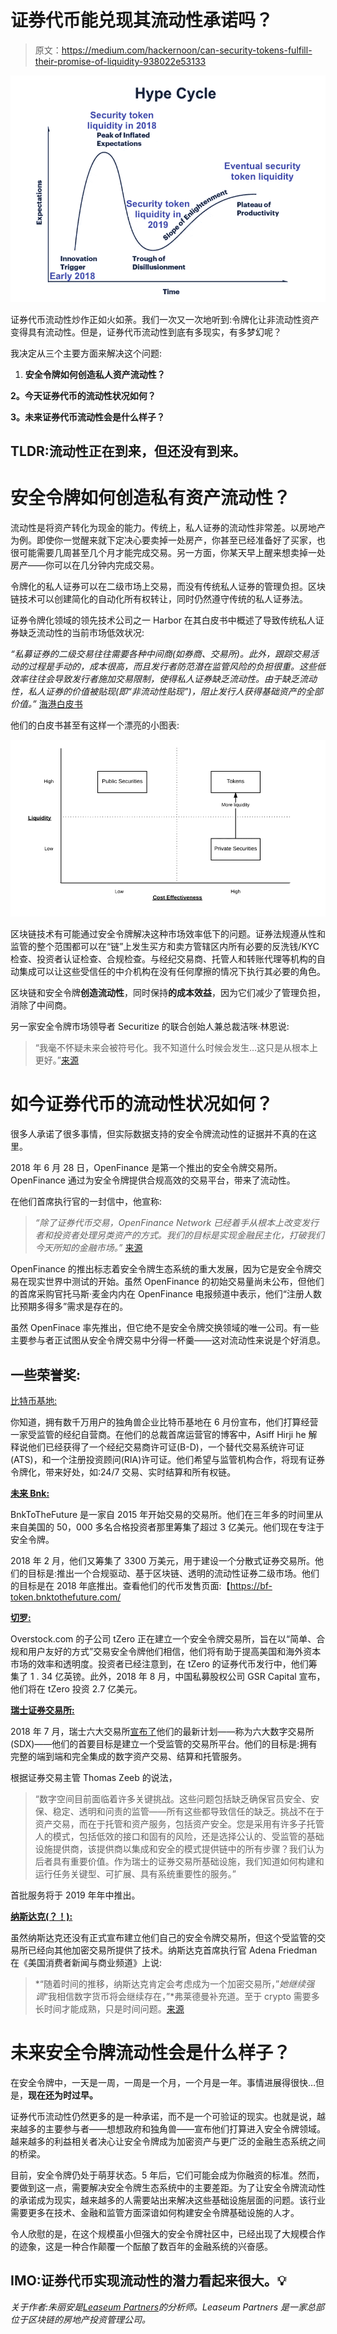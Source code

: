 # 证券代币能兑现其流动性承诺吗？

> 原文：<https://medium.com/hackernoon/can-security-tokens-fulfill-their-promise-of-liquidity-938022e53133>

![](img/7a48945d84a5e4d00700617ab74564eb.png)

证券代币流动性炒作正如火如荼。我们一次又一次地听到:令牌化让非流动性资产变得具有流动性。但是，证券代币流动性到底有多现实，有多梦幻呢？

我决定从三个主要方面来解决这个问题:

1.  **安全令牌如何创造私人资产流动性？**

**2。今天证券代币的流动性状况如何？**

**3。未来证券代币流动性会是什么样子？**

## TLDR:流动性正在到来，但还没有到来。

# **安全令牌如何创造私有资产流动性？**

流动性是将资产转化为现金的能力。传统上，私人证券的流动性非常差。以房地产为例。即使你一觉醒来就下定决心要卖掉一处房产，你甚至已经准备好了买家，也很可能需要几周甚至几个月才能完成交易。另一方面，你某天早上醒来想卖掉一处房产——你可以在几分钟内完成交易。

令牌化的私人证券可以在二级市场上交易，而没有传统私人证券的管理负担。区块链技术可以创建简化的自动化所有权转让，同时仍然遵守传统的私人证券法。

证券令牌化领域的领先技术公司之一 Harbor 在其白皮书中概述了导致传统私人证券缺乏流动性的当前市场低效状况:

*“私募证券的二级交易往往需要各种中间商(如券商、交易所)。此外，跟踪交易活动的过程是手动的，成本很高，而且发行者防范潜在监管风险的负担很重。这些低效率往往会导致发行者施加交易限制，使得私人证券缺乏流动性。由于缺乏流动性，私人证券的价值被贴现(即“非流动性贴现”)，阻止发行人获得基础资产的全部价值。”* [海港白皮书](https://harbor.com/rtokenwhitepaper.pdf)

他们的白皮书甚至有这样一个漂亮的小图表:

![](img/37d708a308d96b99cfd27dedfe5e7a7d.png)

区块链技术有可能通过安全令牌解决这种市场效率低下的问题。证券法规遵从性和监管的整个范围都可以在“链”上发生买方和卖方管辖区内所有必要的反洗钱/KYC 检查、投资者认证检查、合规检查。与经纪交易商、托管人和转账代理等机构的自动集成可以让这些受信任的中介机构在没有任何摩擦的情况下执行其必要的角色。

区块链和安全令牌**创造流动性**，同时保持**的成本效益**，因为它们减少了管理负担，消除了中间商。

另一家安全令牌市场领导者 Securitize 的联合创始人兼总裁洁咪·林恩说:

> “我毫不怀疑未来会被符号化。我不知道什么时候会发生…这只是从根本上更好。”[来源](https://www.crowdfundinsider.com/2018/07/135411-join-the-tokenization-revolution-securitize-offers-a-turnkey-securities-token-platform/)

# **如今证券代币的流动性状况如何？**

很多人承诺了很多事情，但实际数据支持的安全令牌流动性的证据并不真的在这里。

2018 年 6 月 28 日，OpenFinance 是第一个推出的安全令牌交易所。OpenFinance 通过为安全令牌提供合规高效的交易平台，带来了流动性。

在他们首席执行官的一封信中，他宣称:

> *“除了证券代币交易，OpenFinance Network 已经着手从根本上改变发行者和投资者处理另类资产的方式。我们的目标是实现金融民主化，打破我们今天所知的金融市场。”* [来源](/@openfinance/letter-from-the-ceo-openfinance-network-is-now-live-e11e915dbc7d)

OpenFinance 的推出标志着安全令牌生态系统的重大发展，因为它是安全令牌交易在现实世界中测试的开始。虽然 OpenFinance 的初始交易量尚未公布，但他们的首席采购官托马斯·麦金内内在 OpenFinance 电报频道中表示，他们“注册人数比预期多得多”需求是存在的。

虽然 OpenFinace 率先推出，但它绝不是安全令牌交换领域的唯一公司。有一些主要参与者正试图从安全令牌交易中分得一杯羹——这对流动性来说是个好消息。

## **一些荣誉奖:**

[比特币基地:](https://www.coinbase.com/)

你知道，拥有数千万用户的独角兽企业比特币基地在 6 月份宣布，他们打算经营一家受监管的经纪自营商。在他们的总裁首席运营官的博客中，Asiff Hirji he 解释说他们已经获得了一个经纪交易商许可证(B-D)，一个替代交易系统许可证(ATS)，和一个注册投资顾问(RIA)许可证。他们希望与监管机构合作，将现有证券令牌化，带来好处，如:24/7 交易、实时结算和所有权链。

[**未来 Bnk:**](https://bnktothefuture.com/)

BnkToTheFuture 是一家自 2015 年开始交易的交易所。他们在三年多的时间里从来自美国的 50，000 多名合格投资者那里筹集了超过 3 亿美元。他们现在专注于安全令牌。

2018 年 2 月，他们又筹集了 3300 万美元，用于建设一个分散式证券交易所。他们的目标是:推出一个合规驱动、基于区块链、透明的流动性证券二级市场。他们的目标是在 2018 年底推出。查看他们的代币发售页面:【https://bf-token.bnktothefuture.com/ 

[**切罗:**](https://www.tzero.com/)

Overstock.com 的子公司 tZero 正在建立一个安全令牌交易所，旨在以“简单、合规和用户友好的方式”交易安全令牌他们相信，他们将有助于提高美国和海外资本市场的效率和透明度。投资者已经注意到，在 tZero 的证券代币发行中，他们筹集了 1 . 34 亿英镑。此外，2018 年 8 月，中国私募股权公司 GSR Capital 宣布，他们将在 tZero 投资 2.7 亿美元。

[**瑞士证券交易所:**](https://www.six-swiss-exchange.com/index.html)

2018 年 7 月，瑞士六大交易所[宣布了](https://www.six-group.com/en/home/media/releases/2018/20180706-six-digitalexchange.html)他们的最新计划——称为六大数字交易所(SDX)——他们的首要目标是建立一个受监管的交易所平台。他们的目标是:拥有完整的端到端和完全集成的数字资产交易、结算和托管服务。

根据证券交易主管 Thomas Zeeb 的说法，

> “数字空间目前面临着许多关键挑战。这些问题包括缺乏确保官员安全、安保、稳定、透明和问责的监管——所有这些都导致信任的缺乏。挑战不在于资产交易，而在于托管和资产服务，包括资产安全。您是采用有许多子托管人的模式，包括低效的接口和固有的风险，还是选择公认的、受监管的基础设施提供商，该提供商以集成和安全的模式提供链中的所有步骤？我们认为后者具有重要价值。作为瑞士的证券交易所基础设施，我们知道如何构建和运行任务关键型、可扩展、具有系统重要性的服务。”

首批服务将于 2019 年年中推出。

[**纳斯达克(？！):**](https://www.nasdaq.com/)

虽然纳斯达克还没有正式宣布建立他们自己的安全令牌交易所，但这个受监管的交易所已经向其他加密交易所提供了技术。纳斯达克首席执行官 Adena Friedman 在《美国消费者新闻与商业频道》上说:

> *“随着时间的推移，纳斯达克肯定会考虑成为一个加密交易所，”*她继续强调*“我相信数字货币将会继续存在，”*弗莱德曼补充道。至于 crypto 需要多长时间才能成熟，只是时间问题。[来源](https://www.crowdfundinsider.com/2018/04/132595-nasdaq-is-open-to-becoming-a-cryptocurrency-exchange/)

# **未来安全令牌流动性会是什么样子？**

在安全令牌中，一天是一周，一周是一个月，一个月是一年。事情进展得很快…但是，**现在还为时过早。**

证券代币流动性仍然更多的是一种承诺，而不是一个可验证的现实。也就是说，越来越多的主要参与者——想想政府和独角兽——宣布他们打算进入安全令牌领域。越来越多的利益相关者决心让安全令牌成为加密资产与更广泛的金融生态系统之间的桥梁。

目前，安全令牌仍处于萌芽状态。5 年后，它们可能会成为你融资的标准。然而，要做到这一点，需要解决安全令牌生态系统中的主要差距。为了让安全令牌流动性的承诺成为现实，越来越多的人需要站出来解决这些基础设施层面的问题。该行业需要更多在技术、金融和监管方面深谙如何构建安全令牌基础设施的人才。

令人欣慰的是，在这个规模虽小但强大的安全令牌社区中，已经出现了大规模合作的迹象，这是一种合作颠覆一个酝酿了数百年的金融系统的兴奋感。

## IMO:证券代币实现流动性的潜力看起来很大。💡

*关于作者:朱丽安是*[*Leaseum Partners*](https://www.leaseumpartners.com/)*的分析师。Leaseum Partners 是一家总部位于区块链的房地产投资管理公司。*